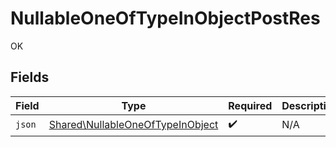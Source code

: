 # NullableOneOfTypeInObjectPostRes

OK


## Fields

| Field                                                                                | Type                                                                                 | Required                                                                             | Description                                                                          |
| ------------------------------------------------------------------------------------ | ------------------------------------------------------------------------------------ | ------------------------------------------------------------------------------------ | ------------------------------------------------------------------------------------ |
| `json`                                                                               | [Shared\NullableOneOfTypeInObject](../../Models/Shared/NullableOneOfTypeInObject.md) | :heavy_check_mark:                                                                   | N/A                                                                                  |